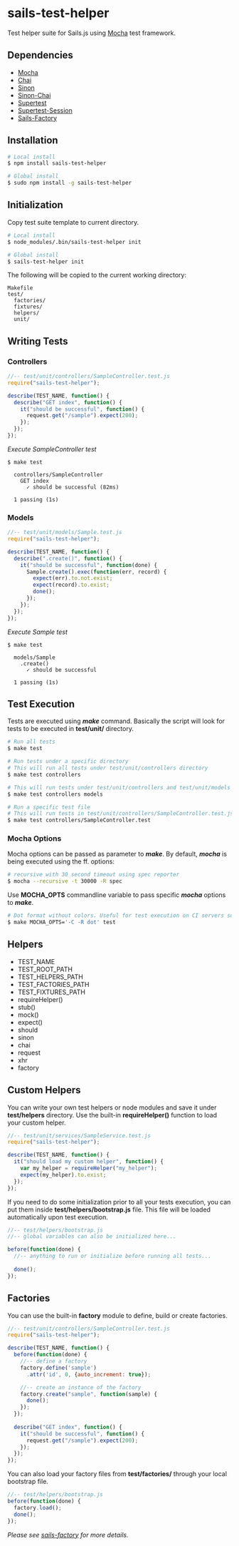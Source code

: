 # sails-test-helper

Test helper suite for Sails.js using [Mocha](https://github.com/mochajs/mocha) test framework.

## Dependencies

* [Mocha](https://github.com/mochajs/mocha)
* [Chai](https://github.com/chaijs/chai)
* [Sinon](https://github.com/cjohansen/Sinon.JS)
* [Sinon-Chai](https://github.com/domenic/sinon-chai)
* [Supertest](https://github.com/visionmedia/supertest)
* [Supertest-Session](https://github.com/rjz/supertest-session)
* [Sails-Factory](https://github.com/zand3rs/sails-factory)


## Installation

```sh
# Local install
$ npm install sails-test-helper

# Global install
$ sudo npm install -g sails-test-helper
```

## Initialization

Copy test suite template to current directory.

```sh
# Local install
$ node_modules/.bin/sails-test-helper init

# Global install
$ sails-test-helper init
```

The following will be copied to the current working directory:

```
Makefile
test/
  factories/
  fixtures/
  helpers/
  unit/
```

## Writing Tests

### Controllers


```javascript
//-- test/unit/controllers/SampleController.test.js
require("sails-test-helper");

describe(TEST_NAME, function() {
  describe("GET index", function() {
    it("should be successful", function() {
      request.get("/sample").expect(200);
    });
  });
});
```


_Execute SampleController test_

```
$ make test

  controllers/SampleController
    GET index
      ✓ should be successful (82ms)

  1 passing (1s)
```


### Models

```javascript
//-- test/unit/models/Sample.test.js
require("sails-test-helper");

describe(TEST_NAME, function() {
  describe(".create()", function() {
    it("should be successful", function(done) {
      Sample.create().exec(function(err, record) {
        expect(err).to.not.exist;
        expect(record).to.exist;
        done();
      });
    });
  });
});
```


_Execute Sample test_

```
$ make test

  models/Sample
    .create()
      ✓ should be successful 

  1 passing (1s)
```


## Test Execution

Tests are executed using **_make_** command. Basically the script will look for tests to be executed in **test/unit/** directory.

```sh
# Run all tests
$ make test

# Run tests under a specific directory
# This will run all tests under test/unit/controllers directory
$ make test controllers

# This will run tests under test/unit/controllers and test/unit/models directories
$ make test controllers models

# Run a specific test file
# This will run tests in test/unit/controllers/SampleController.test.js file
$ make test controllers/SampleController.test
```

### Mocha Options

Mocha options can be passed as parameter to **_make_**. By default, **_mocha_** is being executed using the ff. options:

```sh
# recursive with 30 second timeout using spec reporter
$ mocha --recursive -t 30000 -R spec
```

Use **MOCHA_OPTS** commandline variable to pass specific **_mocha_** options to **_make_**.

```sh
# Dot format without colors. Useful for test execution on CI servers such as Jenkins. 
$ make MOCHA_OPTS='-C -R dot' test
```



## Helpers

* TEST_NAME
* TEST_ROOT_PATH
* TEST_HELPERS_PATH
* TEST_FACTORIES_PATH
* TEST_FIXTURES_PATH
* requireHelper()
* stub()
* mock()
* expect()
* should
* sinon
* chai
* request
* xhr
* factory


## Custom Helpers

You can write your own test helpers or node modules and save it under **test/helpers** directory. Use the built-in **requireHelper()** function to load your custom helper.

```javascript
//-- test/unit/services/SampleService.test.js
require("sails-test-helper");

describe(TEST_NAME, function() {
  it("should load my custom helper", function() {
    var my_helper = requireHelper("my_helper");
    expect(my_helper).to.exist;
  });
});
```

If you need to do some initialization prior to all your tests execution, you can put them inside **test/helpers/bootstrap.js** file. This file will be loaded automatically upon test execution.

```javascript
//-- test/helpers/bootstrap.js
//-- global variables can also be initialized here...

before(function(done) {
  //-- anything to run or initialize before running all tests...
  
  done();
});
```

## Factories

You can use the built-in **factory** module to define, build or create factories.

```javascript
//-- test/unit/controllers/SampleController.test.js
require("sails-test-helper");

describe(TEST_NAME, function() {
  before(function(done) {
    //-- define a factory
    factory.define('sample')
      .attr('id', 0, {auto_increment: true});

    //-- create an instance of the factory
    factory.create("sample", function(sample) {
      done();
    });
  });
  
  describe("GET index", function() {
    it("should be successful", function() {
      request.get("/sample").expect(200);
    });
  });
});
```

You can also load your factory files from **test/factories/**  through your local bootstrap file.

```javascript
//-- test/helpers/bootstrap.js
before(function(done) {
  factory.load();
  done();
});
```

_Please see [sails-factory](https://github.com/zand3rs/sails-factory) for more details._
